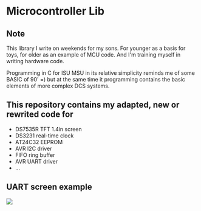 
# Microcontroller Lib

## Note

This library I write on weekends for my sons. For younger as a basis
for toys, for older as an example of MCU code. And
I'm training myself in writing hardware code.

Programming in C for ISU MSU in its relative simplicity reminds me of some
BASIC of 90' =) but at the same time it programming contains the basic elements of
more complex DCS systems.

## This repository contains my adapted, new or rewrited code for

- DS7535R TFT 1.4in screen
- DS3231 real-time clock
- AT24C32 EEPROM
- AVR I2C driver
- FIFO ring buffer
- AVR UART driver
- ...



## UART screen example

![](http://wiki.unix7.org/_media/c/screenshot-2018-02-12-09-58-27.png)












